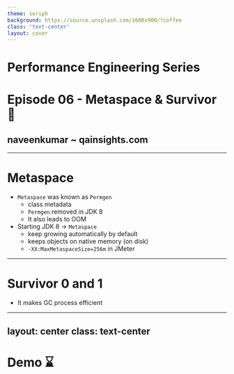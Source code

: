 ```yaml
---
theme: seriph
background: https://source.unsplash.com/1600x900/?coffee
class: 'text-center'
layout: cover
---
```


# Performance Engineering Series
# Episode 06 - Metaspace & Survivor 💝

## naveenkumar ~ qainsights.com

---

# Metaspace

- `Metaspace` was known as `Permgen`
    - class metadata
    - `Permgen` removed in JDK 8
    - It also leads to OOM
- Starting JDK 8 -> `Metaspace`
    - keep growing automatically by default
    - keeps objects on native memory (on disk)
    - `-XX:MaxMetaspaceSize=256m` in JMeter

--- 

# Survivor 0 and 1

- It makes GC process efficient

---
layout: center
class: text-center
---

# Demo ⌛


